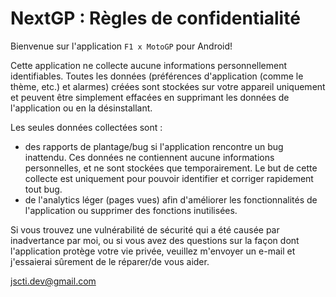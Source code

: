 # NextGP : Règles de confidentialité

Bienvenue sur l'application `F1 x MotoGP` pour Android!

Cette application ne collecte aucune informations personnellement identifiables. Toutes les données (préférences d'application (comme le thème, etc.) et alarmes) créées sont stockées sur votre appareil uniquement et peuvent être simplement effacées en supprimant les données de l'application ou en la désinstallant.

Les seules données collectées sont :
- des rapports de plantage/bug si l'application rencontre un bug inattendu. Ces données ne contiennent aucune informations personnelles, et ne sont stockées que temporairement. Le but de cette collecte est uniquement pour pouvoir identifier et corriger rapidement tout bug.
- de l'analytics léger (pages vues) afin d'améliorer les fonctionnalités de l'application ou supprimer des fonctions inutilisées.

Si vous trouvez une vulnérabilité de sécurité qui a été causée par inadvertance par moi, ou si vous avez des questions sur la façon dont l'application protège votre vie privée, veuillez m'envoyer un e-mail et j'essaierai sûrement de le réparer/de vous aider.

jscti.dev@gmail.com
